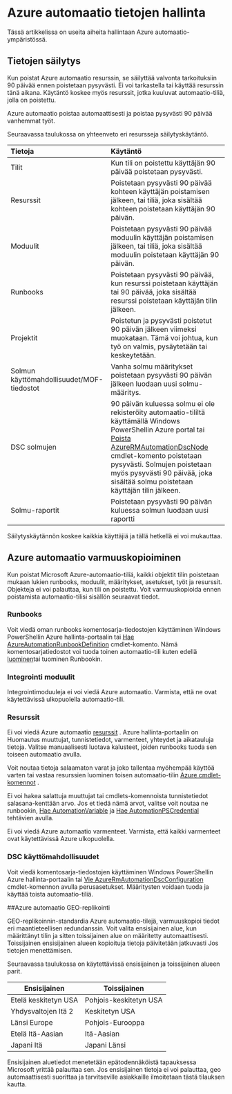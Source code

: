 <properties 
   pageTitle="Azure automaatio tietojen hallinta | Microsoft Azure"
   description="Tässä artikkelissa on useita aiheita hallintaan Azure automaatio-ympäristössä.  Sisältää tällä hetkellä tietojen säilytys ja Azure automaatio-palauttaminen Azure automaatio varmuuskopioiminen."
   services="automation"
   documentationCenter=""
   authors="SnehaGunda"
   manager="stevenka"
   editor="tysonn" />
<tags 
   ms.service="automation"
   ms.devlang="na"
   ms.topic="article"
   ms.tgt_pltfrm="na"
   ms.workload="infrastructure-services"
   ms.date="05/02/2016"
   ms.author="bwren;sngun" />

# <a name="managing-azure-automation-data"></a>Azure automaatio tietojen hallinta

Tässä artikkelissa on useita aiheita hallintaan Azure automaatio-ympäristössä.

## <a name="data-retention"></a>Tietojen säilytys

Kun poistat Azure automaatio resurssin, se säilyttää valvonta tarkoituksiin 90 päivää ennen poistetaan pysyvästi.  Ei voi tarkastella tai käyttää resurssin tänä aikana.  Käytäntö koskee myös resurssit, jotka kuuluvat automaatio-tiliä, jolla on poistettu.

Azure automaatio poistaa automaattisesti ja poistaa pysyvästi 90 päivää vanhemmat työt.

Seuraavassa taulukossa on yhteenveto eri resursseja säilytyskäytäntö.

|Tietoja|Käytäntö|
|:---|:---|
|Tilit|Kun tili on poistettu käyttäjän 90 päivää poistetaan pysyvästi.|
|Resurssit|Poistetaan pysyvästi 90 päivää kohteen käyttäjän poistamisen jälkeen, tai tiliä, joka sisältää kohteen poistetaan käyttäjän 90 päivän.|
|Moduulit|Poistetaan pysyvästi 90 päivää moduulin käyttäjän poistamisen jälkeen, tai tiliä, joka sisältää moduulin poistetaan käyttäjän 90 päivän.|
|Runbooks|Poistetaan pysyvästi 90 päivää, kun resurssi poistetaan käyttäjän tai 90 päivää, joka sisältää resurssi poistetaan käyttäjän tilin jälkeen.|
|Projektit|Poistetun ja pysyvästi poistetut 90 päivän jälkeen viimeksi muokataan. Tämä voi johtua, kun työ on valmis, pysäytetään tai keskeytetään.|
|Solmun käyttömahdollisuudet/MOF-tiedostot| Vanha solmu määritykset poistetaan pysyvästi 90 päivän jälkeen luodaan uusi solmu-määritys.|
|DSC solmujen| 90 päivän kuluessa solmu ei ole rekisteröity automaatio-tililtä käyttämällä Windows PowerShellin Azure portal tai [Poista AzureRMAutomationDscNode](https://msdn.microsoft.com/library/mt603500.aspx) cmdlet-komento poistetaan pysyvästi. Solmujen poistetaan myös pysyvästi 90 päivää, joka sisältää solmu poistetaan käyttäjän tilin jälkeen. |
|Solmu-raportit| Poistetaan pysyvästi 90 päivän kuluessa solmun luodaan uusi raportti|

Säilytyskäytännön koskee kaikkia käyttäjiä ja tällä hetkellä ei voi mukauttaa.

## <a name="backing-up-azure-automation"></a>Azure automaatio varmuuskopioiminen

Kun poistat Microsoft Azure-automaatio-tiliä, kaikki objektit tilin poistetaan mukaan lukien runbooks, moduulit, määritykset, asetukset, työt ja resurssit. Objekteja ei voi palauttaa, kun tili on poistettu.  Voit varmuuskopioida ennen poistamista automaatio-tilisi sisällön seuraavat tiedot. 

### <a name="runbooks"></a>Runbooks

Voit viedä oman runbooks komentosarja-tiedostojen käyttäminen Windows PowerShellin Azure hallinta-portaalin tai [Hae AzureAutomationRunbookDefinition](https://msdn.microsoft.com/library/dn690269.aspx) cmdlet-komento.  Nämä komentosarjatiedostot voi tuoda toinen automaatio-tili kuten edellä [luominen](https://msdn.microsoft.com/library/dn643637.aspx)tai tuominen Runbookin.


### <a name="integration-modules"></a>Integrointi moduulit

Integrointimoduuleja ei voi viedä Azure automaatio.  Varmista, että ne ovat käytettävissä ulkopuolella automaatio-tili.

### <a name="assets"></a>Resurssit

Ei voi viedä Azure automaatio [resurssit](https://msdn.microsoft.com/library/dn939988.aspx) .  Azure hallinta-portaalin on Huomautus muuttujat, tunnistetiedot, varmenteet, yhteydet ja aikatauluja tietoja.  Valitse manuaalisesti luotava kalusteet, joiden runbooks tuoda sen toiseen automaatio avulla.

Voit noutaa tietoja salaamaton varat ja joko tallentaa myöhempää käyttöä varten tai vastaa resurssien luominen toisen automaatio-tilin [Azure cmdlet-komennot](https://msdn.microsoft.com/library/dn690262.aspx) .

Ei voi hakea salattuja muuttujat tai cmdlets-komennoista tunnistetiedot salasana-kenttään arvo.  Jos et tiedä nämä arvot, valitse voit noutaa ne runbookin, [Hae AutomationVariable](https://msdn.microsoft.com/library/dn940012.aspx) ja [Hae AutomationPSCredential](https://msdn.microsoft.com/library/dn940015.aspx) tehtävien avulla.

Ei voi viedä Azure automaatio varmenteet.  Varmista, että kaikki varmenteet ovat käytettävissä Azure ulkopuolella.

### <a name="dsc-configurations"></a>DSC käyttömahdollisuudet

Voit viedä komentosarja-tiedostojen käyttäminen Windows PowerShellin Azure hallinta-portaalin tai [Vie AzureRmAutomationDscConfiguration](https://msdn.microsoft.com/library/mt603485.aspx) cmdlet-komennon avulla perusasetukset. Määritysten voidaan tuoda ja käyttää toista automaatio-tiliä.


##<a name="geo-replication-in-azure-automation"></a>Azure automaatio GEO-replikointi

GEO-replikoinnin-standardia Azure automaatio-tilejä, varmuuskopioi tiedot eri maantieteellisen redundanssin. Voit valita ensisijainen alue, kun määrittänyt tilin ja sitten toissijainen alue on määritetty automaattisesti. Toissijainen ensisijainen alueen kopioituja tietoja päivitetään jatkuvasti Jos tietojen menettämisen.  

Seuraavassa taulukossa on käytettävissä ensisijainen ja toissijainen alueen parit.

|Ensisijainen            |Toissijainen
| ---------------   |----------------
|Etelä keskitetyn USA   |Pohjois-keskitetyn USA
|Yhdysvaltojen Itä 2          |Keskitetyn USA
|Länsi Europe        |Pohjois-Eurooppa
|Etelä Itä-Aasian    |Itä-Aasian
|Japani Itä         |Japani Länsi

Ensisijainen aluetiedot menetetään epätodennäköistä tapauksessa Microsoft yrittää palauttaa sen. Jos ensisijainen tietoja ei voi palauttaa, geo automaattisesti suorittaa ja tarvitseville asiakkaille ilmoitetaan tästä tilauksen kautta.

